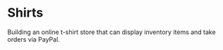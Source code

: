 Shirts
======

Building an online t-shirt store that can display inventory items and take orders via PayPal.

